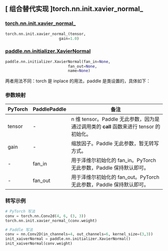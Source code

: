 ## [ 组合替代实现 ]torch.nn.init.xavier_normal_

### [torch.nn.init.xavier_normal_](https://pytorch.org/docs/stable/nn.init.html?highlight=xavier_normal_#torch.nn.init.xavier_normal_)

```python
torch.nn.init.xavier_normal_(tensor,
                        gain=1.0)
```

### [paddle.nn.initializer.XavierNormal](https://www.paddlepaddle.org.cn/documentation/docs/zh/develop/api/paddle/nn/initializer/XavierNormal_cn.html)

```python
paddle.nn.initializer.XavierNormal(fan_in=None,
                            fan_out=None,
                            name=None)
```

两者用法不同：torch 是 inplace 的用法，paddle 是类设置的，具体如下：

### 参数映射

| PyTorch       | PaddlePaddle | 备注                                                   |
| ------------- | ------------ | ------------------------------------------------------ |
| tensor        | -          | n 维 tensor。Paddle 无此参数，因为是通过调用类的 __call__ 函数来进行 tensor 的初始化。    |
| gain        | -          |  缩放因子。Paddle 无此参数，暂无转写方式。    |
| -          |  fan_in          | 用于泽维尔初始化的 fan_in。PyTorch 无此参数，Paddle 保持默认即可。     |
| -          |  fan_out         | 用于泽维尔初始化的 fan_out。PyTorch 无此参数，Paddle 保持默认即可。        |

### 转写示例
```python
# PyTorch 写法
conv = torch.nn.Conv2d(4, 6, (3, 3))
torch.nn.init.xavier_normal_(conv.weight)

# Paddle 写法
conv = nn.Conv2D(in_channels=4, out_channels=6, kernel_size=(3,3))
init_xaiverNormal = paddle.nn.initializer.XavierNormal()
init_xaiverNormal(conv.weight)
```

